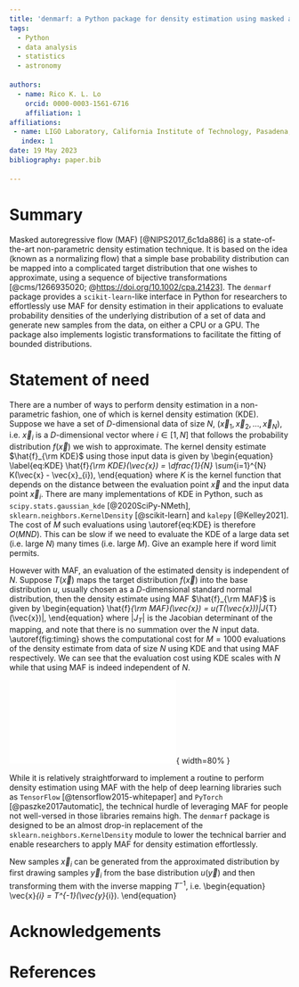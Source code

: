 ```yaml
---
title: 'denmarf: a Python package for density estimation using masked autoregressive flow'
tags:
  - Python
  - data analysis
  - statistics
  - astronomy

authors:
  - name: Rico K. L. Lo
    orcid: 0000-0003-1561-6716
    affiliation: 1
affiliations:
 - name: LIGO Laboratory, California Institute of Technology, Pasadena, California 91125, USA
   index: 1
date: 19 May 2023
bibliography: paper.bib

---
```


# Summary

Masked autoregressive flow (MAF) [@NIPS2017_6c1da886] is a state-of-the-art non-parametric density estimation technique. 
It is based on the idea (known as a normalizing flow) that a simple base probability distribution can be mapped into 
a complicated target distribution that one wishes to approximate, using a sequence of bijective transformations [@cms/1266935020; @https://doi.org/10.1002/cpa.21423]. The `denmarf` package provides a `scikit-learn`-like interface in Python for researchers
to effortlessly use MAF for density estimation in their applications to evaluate probability densities 
of the underlying distribution of a set of data and generate new samples from the data, on either a CPU or a GPU. The package also implements logistic transformations to facilitate the fitting of bounded distributions.

# Statement of need

There are a number of ways to perform density estimation in a non-parametric fashion, one of which is kernel density estimation (KDE). 
Suppose we have a set of $D$-dimensional data of size $N$, $\left( \vec{x}_{1}, \vec{x}_{2}, \dots, \vec{x}_{N} \right)$, i.e. $\vec{x}_{i}$ is a $D$-dimensional vector where $i \in \left[ 1, N \right]$ that follows the probability distribution $f(\vec{x})$ we wish to approximate. 
The kernel density estimate $\hat{f}_{\rm KDE}$ using those input data is given by 
\begin{equation}
\label{eq:KDE}
  \hat{f}_{\rm KDE}(\vec{x}) = \dfrac{1}{N} \sum_{i=1}^{N} K(\vec{x} - \vec{x}_{i}),
\end{equation}
where $K$ is the kernel function that depends on the distance between the evaluation point $\vec{x}$ and the input data point $\vec{x}_{i}$. 
There are many implementations of KDE in Python, such as `scipy.stats.gaussian_kde` [@2020SciPy-NMeth], `sklearn.neighbors.KernelDensity` [@scikit-learn] and `kalepy` [@Kelley2021].
The cost of $M$ such evaluations using \autoref{eq:KDE} is therefore $O(MND)$. This can be slow if we need to evaluate the KDE of a large data set (i.e. large $N$) many times (i.e. large $M$). Give an example here if word limit permits.

However with MAF, an evaluation of the estimated density is independent of $N$. Suppose $T(\vec{x})$ maps the target distribution $f(\vec{x})$ into the base distribution $u$, usually chosen as a $D$-dimensional standard normal distribution, then the density estimate using MAF $\hat{f}_{\rm MAF}$ is given by
\begin{equation}
  \hat{f}_{\rm MAF}(\vec{x}) = u(T(\vec{x}))|J_{T}(\vec{x})|,
\end{equation}
where $|J_{T}|$ is the Jacobian determinant of the mapping, and note that there is no summation over the $N$ input data. \autoref{fig:timing} shows the computational cost for $M = 1000$ evaluations of the density estimate from data of size $N$ using KDE and that using MAF respectively. 
We can see that the evaluation cost using KDE scales with $N$ while that using MAF is indeed independent of $N$.

![Computation cost for $M = 1000$ evaluations of the density estimate from data of size $N$ using KDE with `scikit-learn` and that using MAF with `denmarf` respectively. We can see that the evaluation cost using KDE scales with $N$ while that using MAF is independent of $N$. \label{fig:timing}](KDE_MAF_timing.pdf){ width=80% }

While it is relatively straightforward to implement a routine to perform density estimation using MAF with the help of deep learning libraries such as `TensorFlow` [@tensorflow2015-whitepaper] and `PyTorch` [@paszke2017automatic],
the technical hurdle of leveraging MAF for people not well-versed in those libraries remains high. 
The `denmarf` package is designed to be an almost drop-in replacement of the `sklearn.neighbors.KernelDensity` module 
to lower the technical barrier and enable researchers to apply MAF for density estimation effortlessly.

New samples $\vec{x}_{i}$ can be generated from the approximated distribution by first drawing samples $\vec{y}_{i}$ from the base distribution $u(\vec{y})$ and then transforming them with the inverse mapping $T^{-1}$, i.e.
\begin{equation}
  \vec{x}_{i} = T^{-1}(\vec{y}_{i}).
\end{equation}

# Acknowledgements

# References
